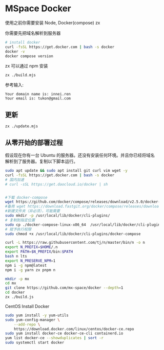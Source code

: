 # MSpace Docker

使用之前你需要安装 Node, Docker(compose) zx

你需要先把域名解析到服务器

```bash
# install docker
curl -fsSL https://get.docker.com | bash -s docker
docker -v
docker compose version
```

zx 可以通过 npm 安装

```
zx ./build.mjs
```

参考输入:

```
Your domain name is: innei.ren
Your email is: tukon@gmail.com
```

## 更新

```
zx ./update.mjs
```

## 从零开始的部署过程

假设现在你有一台 Ubuntu 的服务器。还没有安装任何环境。并且你已经将域名解析到了服务器。复制以下脚本运行。

```bash
sudo apt update && sudo apt install git curl vim wget -y
curl -fsSL https://get.docker.com | bash -s docker
# 国内加速
# curl -sSL https://get.daocloud.io/docker | sh


#下载 docker-compose
wget https://github.com/docker/compose/releases/download/v2.5.0/docker-compose-linux-x86_64
#备用 wget https://download.fastgit.org/docker/compose/releases/download/v2.5.0/docker-compose-linux-x86_64
#新建文件夹（非必须），可能需要
sudo mkdir -p /usr/local/lib/docker/cli-plugins/
# 复制到指定位置
sudo cp ./docker-compose-linux-x86_64  /usr/local/lib/docker/cli-plugins/docker-compose
# 赋予执行权限
sudo chmod +x /usr/local/lib/docker/cli-plugins/docker-compose

curl -L https://raw.githubusercontent.com/tj/n/master/bin/n -o n
export N_PREFIX=$HOME/.n
export PATH=$N_PREFIX/bin:$PATH
bash n lts
export N_PRESERVE_NPM=1
npm i -g npm@latest
npm i -g yarn zx pnpm n

mkdir -p mx
cd mx
git clone https://github.com/mx-space/docker --depth=1
cd docker
zx ./build.js
```

CentOS Install Docker


```bash
sudo yum install -y yum-utils
sudo yum-config-manager \
    --add-repo \
    https://download.docker.com/linux/centos/docker-ce.repo
sudo yum install docker-ce docker-ce-cli containerd.io
yum list docker-ce --showduplicates | sort -r
sudo systemctl start docker
```